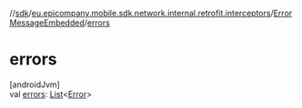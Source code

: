 //[sdk](../../../index.md)/[eu.epicompany.mobile.sdk.network.internal.retrofit.interceptors](../index.md)/[ErrorMessageEmbedded](index.md)/[errors](errors.md)

# errors

[androidJvm]\
val [errors](errors.md): [List](https://kotlinlang.org/api/latest/jvm/stdlib/kotlin.collections/-list/index.html)&lt;[Error](../-error/index.md)&gt;
